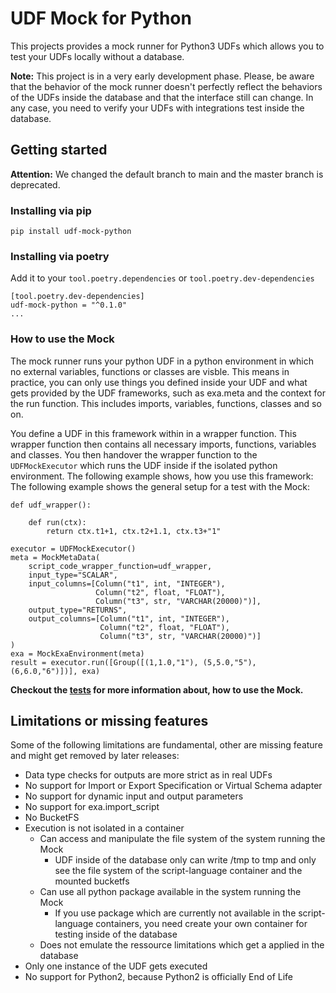 # UDF Mock for Python

This projects provides a mock runner for Python3 UDFs which allows you
to test your UDFs locally without a database.

**Note:** This project is in a very early development phase.
Please, be aware that the behavior of the mock runner doesn't perfectly
reflect the behaviors of the UDFs inside the database and that the interface still can change.
In any case, you need to verify your UDFs with integrations test inside the database.

## Getting started

**Attention:** We changed the default branch to main and the master branch is deprecated.

### Installing via pip
```
pip install udf-mock-python
```

### Installing via poetry
Add it to your `tool.poetry.dependencies` or `tool.poetry.dev-dependencies`

```
[tool.poetry.dev-dependencies]
udf-mock-python = "^0.1.0"
...
```

### How to use the Mock

The mock runner runs your python UDF in a python environment in which
no external variables, functions or classes are visble.
This means in practice, you can only use things you defined inside your
UDF and what gets provided by the UDF frameworks,
such as exa.meta and the context for the run function.
This includes imports, variables, functions, classes and so on.

You define a UDF in this framework within in a wrapper function.
This wrapper function then contains all necessary imports, functions,
variables and classes.
You then handover the wrapper function to the `UDFMockExecutor`
which runs the UDF inside if the isolated python environment.
The following example shows, how you use this framework:
The following example shows the general setup for a test with the Mock:

```
def udf_wrapper():

    def run(ctx):
        return ctx.t1+1, ctx.t2+1.1, ctx.t3+"1"

executor = UDFMockExecutor()
meta = MockMetaData(
    script_code_wrapper_function=udf_wrapper,
    input_type="SCALAR",
    input_columns=[Column("t1", int, "INTEGER"),
                   Column("t2", float, "FLOAT"),
                   Column("t3", str, "VARCHAR(20000)")],
    output_type="RETURNS",
    output_columns=[Column("t1", int, "INTEGER"),
                    Column("t2", float, "FLOAT"),
                    Column("t3", str, "VARCHAR(20000)")]
)
exa = MockExaEnvironment(meta)
result = executor.run([Group([(1,1.0,"1"), (5,5.0,"5"), (6,6.0,"6")])], exa)
```

**Checkout the [tests](tests) for more information about, how to use the Mock.**

## Limitations or missing features

Some of the following limitations are fundamental, other are missing
feature and might get removed by later releases:

- Data type checks for outputs are more strict as in real UDFs
- No support for Import or Export Specification or Virtual Schema adapter
- No support for dynamic input and output parameters
- No support for exa.import_script
- No BucketFS
- Execution is not isolated in a container
  - Can access and manipulate the file system of the system running the Mock
    - UDF inside of the database only can write /tmp to tmp and
      only see the file system of the script-language container and the mounted bucketfs
  - Can use all python package available in the system running the Mock
    - If you use package which are currently not available in the script-language containers,
      you need create your own container for testing inside of the database
  - Does not emulate the ressource limitations which get a applied in the database
- Only one instance of the UDF gets executed
- No support for Python2, because Python2 is officially End of Life
